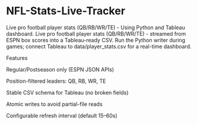 # NFL-Stats-Live-Tracker
Live pro football player stats (QB/RB/WR/TE) - Using Python and Tableau dashboard.
Live pro football player stats (QB/RB/WR/TE) - streamed from ESPN box scores into a Tableau-ready CSV. Run the Python writer during games; connect Tableau to data/player_stats.csv for a real-time dashboard.

Features

Regular/Postseason only (ESPN JSON APIs)

Position-filtered leaders: QB, RB, WR, TE

Stable CSV schema for Tableau (no broken fields)

Atomic writes to avoid partial-file reads

Configurable refresh interval (default 15–60s)
